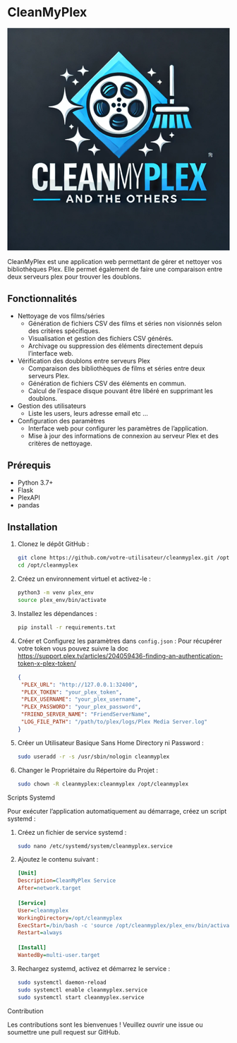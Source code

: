 # CleanMyPlex

![CleanMyPlex Logo](https://github.com/jjtronics/CleanMyPlex/blob/main/static/logo.png)

CleanMyPlex est une application web permettant de gérer et nettoyer vos bibliothèques Plex. Elle permet également de faire une comparaison entre deux serveurs plex pour trouver les doublons.

## Fonctionnalités

- Nettoyage de vos films/séries
  - Génération de fichiers CSV des films et séries non visionnés selon des critères spécifiques.
  - Visualisation et gestion des fichiers CSV générés.
  - Archivage ou suppression des éléments directement depuis l’interface web.
- Vérification des doublons entre serveurs Plex
  - Comparaison des bibliothèques de films et séries entre deux serveurs Plex.
  - Génération de fichiers CSV des éléments en commun.
  - Calcul de l’espace disque pouvant être libéré en supprimant les doublons.
- Gestion des utilisateurs
  - Liste les users, leurs adresse email etc ...
- Configuration des paramètres
  - Interface web pour configurer les paramètres de l’application.
  - Mise à jour des informations de connexion au serveur Plex et des critères de nettoyage.

## Prérequis

- Python 3.7+
- Flask
- PlexAPI
- pandas

## Installation

1. Clonez le dépôt GitHub :
   ```sh
   git clone https://github.com/votre-utilisateur/cleanmyplex.git /opt/cleanmyplex
   cd /opt/cleanmyplex

2. Créez un environnement virtuel et activez-le :

   ```sh
   python3 -m venv plex_env
   source plex_env/bin/activate

3. Installez les dépendances :
   ```bash
   pip install -r requirements.txt

4. Créer et Configurez les paramètres dans `config.json` :
   Pour récupérer votre token vous pouvez suivre la doc https://support.plex.tv/articles/204059436-finding-an-authentication-token-x-plex-token/
   ```json
   {
    "PLEX_URL": "http://127.0.0.1:32400",
    "PLEX_TOKEN": "your_plex_token",
    "PLEX_USERNAME": "your_plex_username",
    "PLEX_PASSWORD": "your_plex_password",
    "FRIEND_SERVER_NAME": "FriendServerName",
    "LOG_FILE_PATH": "/path/to/plex/logs/Plex Media Server.log"
   }

5. Créer un Utilisateur Basique Sans Home Directory ni Password :
   ```sh
   sudo useradd -r -s /usr/sbin/nologin cleanmyplex

6. Changer le Propriétaire du Répertoire du Projet :
   ```sh
   sudo chown -R cleanmyplex:cleanmyplex /opt/cleanmyplex

Scripts Systemd

Pour exécuter l’application automatiquement au démarrage, créez un script systemd :

1. Créez un fichier de service systemd :
   ```sh
   sudo nano /etc/systemd/system/cleanmyplex.service

2. Ajoutez le contenu suivant :

   ```ini
   [Unit]
   Description=CleanMyPlex Service
   After=network.target

   [Service]
   User=cleanmyplex
   WorkingDirectory=/opt/cleanmyplex
   ExecStart=/bin/bash -c 'source /opt/cleanmyplex/plex_env/bin/activate && exec python3 /opt/cleanmyplex/cleanmyplex.py'
   Restart=always

   [Install]
   WantedBy=multi-user.target

3. Rechargez systemd, activez et démarrez le service :

   ```sh
   sudo systemctl daemon-reload
   sudo systemctl enable cleanmyplex.service
   sudo systemctl start cleanmyplex.service

Contribution

Les contributions sont les bienvenues ! Veuillez ouvrir une issue ou soumettre une pull request sur GitHub.
